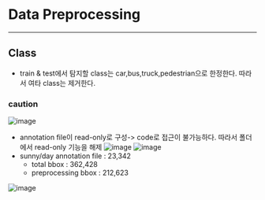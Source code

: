 # Data Preprocessing
---
## Class
- train & test에서 탐지할 class는 car,bus,truck,pedestrian으로 한정한다. 따라서 여타 class는 제거한다.
### caution
![image](https://user-images.githubusercontent.com/91417254/206917544-60ad22f6-7044-41a9-917a-41d7cdcfb6e4.png)
-  annotation file이 read-only로 구성-> code로 접근이 불가능하다. 따라서 폴더에서 read-only 기능을 해제
![image](https://user-images.githubusercontent.com/91417254/206917584-89652f43-c68e-4a02-a343-310ad7d1c337.png)
![image](https://user-images.githubusercontent.com/91417254/206917589-b9b2d0aa-5557-48dd-b763-953e0f5e99e5.png)
- sunny/day annotation file : 23,342
  - total bbox : 362,428
  - preprocessing bbox : 212,623
  
![image](https://user-images.githubusercontent.com/91417254/206917692-41f2cc18-a69c-491c-9ffa-6d490590336c.png)
